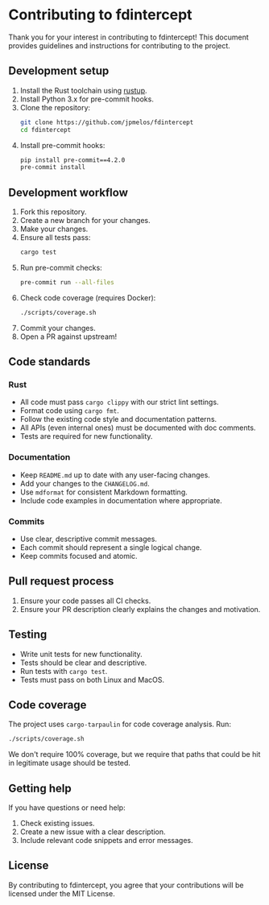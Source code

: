 # Contributing to fdintercept

Thank you for your interest in contributing to fdintercept! This document
provides guidelines and instructions for contributing to the project.

## Development setup

1. Install the Rust toolchain using [rustup](https://rustup.rs/).
2. Install Python 3.x for pre-commit hooks.
3. Clone the repository:
   ```bash
   git clone https://github.com/jpmelos/fdintercept
   cd fdintercept
   ```
4. Install pre-commit hooks:
   ```bash
   pip install pre-commit==4.2.0
   pre-commit install
   ```

## Development workflow

1. Fork this repository.
2. Create a new branch for your changes.
3. Make your changes.
4. Ensure all tests pass:
   ```bash
   cargo test
   ```
5. Run pre-commit checks:
   ```bash
   pre-commit run --all-files
   ```
6. Check code coverage (requires Docker):
   ```bash
   ./scripts/coverage.sh
   ```
7. Commit your changes.
8. Open a PR against upstream!

## Code standards

### Rust

- All code must pass `cargo clippy` with our strict lint settings.
- Format code using `cargo fmt`.
- Follow the existing code style and documentation patterns.
- All APIs (even internal ones) must be documented with doc comments.
- Tests are required for new functionality.

### Documentation

- Keep `README.md` up to date with any user-facing changes.
- Add your changes to the `CHANGELOG.md`.
- Use `mdformat` for consistent Markdown formatting.
- Include code examples in documentation where appropriate.

### Commits

- Use clear, descriptive commit messages.
- Each commit should represent a single logical change.
- Keep commits focused and atomic.

## Pull request process

1. Ensure your code passes all CI checks.
2. Ensure your PR description clearly explains the changes and motivation.

## Testing

- Write unit tests for new functionality.
- Tests should be clear and descriptive.
- Run tests with `cargo test`.
- Tests must pass on both Linux and MacOS.

## Code coverage

The project uses `cargo-tarpaulin` for code coverage analysis. Run:

```bash
./scripts/coverage.sh
```

We don't require 100% coverage, but we require that paths that could be hit in
legitimate usage should be tested.

## Getting help

If you have questions or need help:

1. Check existing issues.
2. Create a new issue with a clear description.
3. Include relevant code snippets and error messages.

## License

By contributing to fdintercept, you agree that your contributions will be
licensed under the MIT License.
